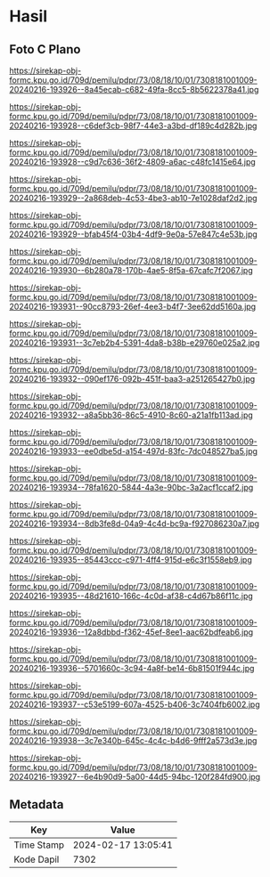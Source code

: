 # Hasil

## Foto C Plano

https://sirekap-obj-formc.kpu.go.id/709d/pemilu/pdpr/73/08/18/10/01/7308181001009-20240216-193926--8a45ecab-c682-49fa-8cc5-8b5622378a41.jpg

https://sirekap-obj-formc.kpu.go.id/709d/pemilu/pdpr/73/08/18/10/01/7308181001009-20240216-193928--c6def3cb-98f7-44e3-a3bd-df189c4d282b.jpg

https://sirekap-obj-formc.kpu.go.id/709d/pemilu/pdpr/73/08/18/10/01/7308181001009-20240216-193928--c9d7c636-36f2-4809-a6ac-c48fc1415e64.jpg

https://sirekap-obj-formc.kpu.go.id/709d/pemilu/pdpr/73/08/18/10/01/7308181001009-20240216-193929--2a868deb-4c53-4be3-ab10-7e1028daf2d2.jpg

https://sirekap-obj-formc.kpu.go.id/709d/pemilu/pdpr/73/08/18/10/01/7308181001009-20240216-193929--bfab45f4-03b4-4df9-9e0a-57e847c4e53b.jpg

https://sirekap-obj-formc.kpu.go.id/709d/pemilu/pdpr/73/08/18/10/01/7308181001009-20240216-193930--6b280a78-170b-4ae5-8f5a-67cafc7f2067.jpg

https://sirekap-obj-formc.kpu.go.id/709d/pemilu/pdpr/73/08/18/10/01/7308181001009-20240216-193931--90cc8793-26ef-4ee3-b4f7-3ee62dd5160a.jpg

https://sirekap-obj-formc.kpu.go.id/709d/pemilu/pdpr/73/08/18/10/01/7308181001009-20240216-193931--3c7eb2b4-5391-4da8-b38b-e29760e025a2.jpg

https://sirekap-obj-formc.kpu.go.id/709d/pemilu/pdpr/73/08/18/10/01/7308181001009-20240216-193932--090ef176-092b-451f-baa3-a251265427b0.jpg

https://sirekap-obj-formc.kpu.go.id/709d/pemilu/pdpr/73/08/18/10/01/7308181001009-20240216-193932--a8a5bb36-86c5-4910-8c60-a21a1fb113ad.jpg

https://sirekap-obj-formc.kpu.go.id/709d/pemilu/pdpr/73/08/18/10/01/7308181001009-20240216-193933--ee0dbe5d-a154-497d-83fc-7dc048527ba5.jpg

https://sirekap-obj-formc.kpu.go.id/709d/pemilu/pdpr/73/08/18/10/01/7308181001009-20240216-193934--78fa1620-5844-4a3e-90bc-3a2acf1ccaf2.jpg

https://sirekap-obj-formc.kpu.go.id/709d/pemilu/pdpr/73/08/18/10/01/7308181001009-20240216-193934--8db3fe8d-04a9-4c4d-bc9a-f927086230a7.jpg

https://sirekap-obj-formc.kpu.go.id/709d/pemilu/pdpr/73/08/18/10/01/7308181001009-20240216-193935--85443ccc-c971-4ff4-915d-e6c3f1558eb9.jpg

https://sirekap-obj-formc.kpu.go.id/709d/pemilu/pdpr/73/08/18/10/01/7308181001009-20240216-193935--48d21610-166c-4c0d-af38-c4d67b86f11c.jpg

https://sirekap-obj-formc.kpu.go.id/709d/pemilu/pdpr/73/08/18/10/01/7308181001009-20240216-193936--12a8dbbd-f362-45ef-8ee1-aac62bdfeab6.jpg

https://sirekap-obj-formc.kpu.go.id/709d/pemilu/pdpr/73/08/18/10/01/7308181001009-20240216-193936--5701660c-3c94-4a8f-be14-6b81501f944c.jpg

https://sirekap-obj-formc.kpu.go.id/709d/pemilu/pdpr/73/08/18/10/01/7308181001009-20240216-193937--c53e5199-607a-4525-b406-3c7404fb6002.jpg

https://sirekap-obj-formc.kpu.go.id/709d/pemilu/pdpr/73/08/18/10/01/7308181001009-20240216-193938--3c7e340b-645c-4c4c-b4d6-9fff2a573d3e.jpg

https://sirekap-obj-formc.kpu.go.id/709d/pemilu/pdpr/73/08/18/10/01/7308181001009-20240216-193927--6e4b90d9-5a00-44d5-94bc-120f284fd900.jpg


## Metadata

| Key        | Value               |
| ---------- | ------------------- |
| Time Stamp | 2024-02-17 13:05:41 |
| Kode Dapil | 7302                |



